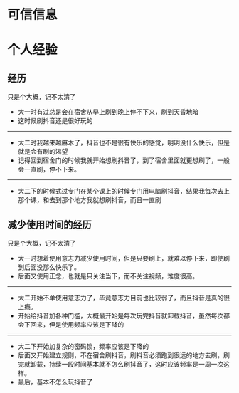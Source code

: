 # 可信信息

# 个人经验
## 经历
只是个大概，记不太清了

- 大一时有过总是会在宿舍从早上刷到晚上停不下来，刷到天昏地暗
- 这时候刷抖音还是很好玩的
***
- 大二时我越来越麻木了，抖音也不是很有快乐的感觉，明明没什么快乐，但是就是会有刷的渴望
- 记得回到宿舍门的时候我就开始想刷抖音了，到了宿舍里面就更想刷了，一般会一直刷，停不下来。
***
- 大二下的时候式过专门在某个课上的时候专门用电脑刷抖音，结果我每次去上那个课，和去到那个地方我就想刷抖音，而且一直刷


## 减少使用时间的经历
只是个大概，记不太清了

- 大一时想着使用意志力减少使用时间，但是只要刷上，就难以停下来，即使刷到后面没那么快乐了。
- 后面又使用正念，也就是只关注当下，而不关注视频，难度很高。
***
- 大二开始不单使用意志力了，毕竟意志力目前也比较弱了，而且抖音是真的很上瘾。
- 开始给抖音加各种门槛，大概最开始是每次玩完抖音就卸载抖音，虽然每次都会下回来，但是使用频率应该是下降的
***
- 大二下开始加复杂的密码锁，频率应该是下降的
- 后面又开始建立规则，不在宿舍刷抖音，刷抖音必须跑到很远的地方去刷，刷完就卸载，持续一段时间基本就不怎么刷抖音了，这时应该频率是一周一次这样。
- 最后，基本不怎么玩抖音了

